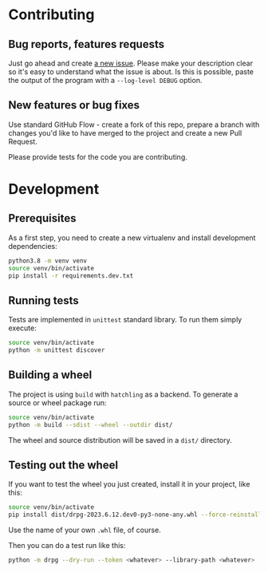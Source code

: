 # Contributing

## Bug reports, features requests

Just go ahead and create [a new issue](issues/new). Please make your
description clear so it's easy to understand what the issue is about.
Is this is possible, paste the output of the program with a
`--log-level DEBUG` option.

## New features or bug fixes

Use standard GitHub Flow - create a fork of this repo, prepare a branch with
changes you'd like to have merged to the project and create a new Pull Request.

Please provide tests for the code you are contributing.

# Development

## Prerequisites

As a first step, you need to create a new virtualenv and install development
dependencies:

```bash
python3.8 -m venv venv
source venv/bin/activate
pip install -r requirements.dev.txt

```

## Running tests

Tests are implemented in `unittest` standard library. To run them simply
execute:

```bash
source venv/bin/activate
python -m unittest discover
```

## Building a wheel

The project is using `build` with `hatchling` as a backend. To generate a source or wheel package run:

```bash
source venv/bin/activate
python -m build --sdist --wheel --outdir dist/
```

The wheel and source distribution will be saved in a `dist/` directory.


## Testing out the wheel

If you want to test the wheel you just created, install it in your project, like this:

```bash
source venv/bin/activate
pip install dist/drpg-2023.6.12.dev0-py3-none-any.whl --force-reinstall
```
Use the name of your own `.whl` file, of course.

Then you can do a test run like this:

```bash
python -m drpg --dry-run --token <whatever> --library-path <whatever>
```
